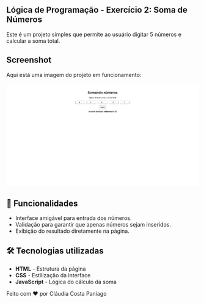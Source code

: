 ## Lógica de Programação - Exercício 2: Soma de Números

Este é um projeto simples que permite ao usuário digitar 5 números e calcular a soma total.

## Screenshot

Aqui está uma imagem do projeto em funcionamento:

![preview](assets/preview.png)

## 🚀 Funcionalidades
- Interface amigável para entrada dos números.
- Validação para garantir que apenas números sejam inseridos.
- Exibição do resultado diretamente na página.

## 🛠️ Tecnologias utilizadas
- **HTML** - Estrutura da página
- **CSS** - Estilização da interface
- **JavaScript** - Lógica do cálculo da soma


Feito com ❤️ por Cláudia Costa Paniago

